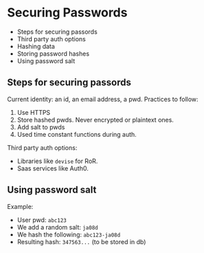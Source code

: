 # Securing Passwords 

* Steps for securing passords 
* Third party auth options 
* Hashing data 
* Storing password hashes 
* Using password salt 

## Steps for securing passords 

Current identity: an id, an email address, a pwd. 
Practices to follow: 
1. Use HTTPS 
2. Store hashed pwds. Never encrypted or plaintext ones.
3. Add salt to pwds
4. Used time constant functions during auth. 

Third party auth options: 
* Libraries like `devise` for RoR. 
* Saas services like Auth0. 

## Using password salt 

Example: 
* User pwd: `abc123`
* We add a random salt: `ja08d`
* We hash the following: `abc123-ja08d`
* Resulting hash: `347563...` (to be stored in db)
